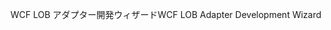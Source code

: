 <span data-ttu-id="ef42a-101">WCF LOB アダプター開発ウィザード</span><span class="sxs-lookup"><span data-stu-id="ef42a-101">WCF LOB Adapter Development Wizard</span></span>